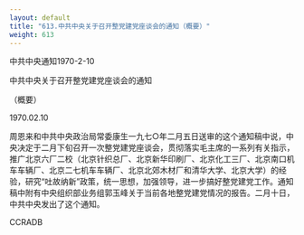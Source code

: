 ```yaml
---
layout: default
title: "613.中共中央关于召开整党建党座谈会的通知（概要）"
weight: 613
---
```


中共中央通知1970-2-10

中共中央关于召开整党建党座谈会的通知

（概要）

1970.02.10

周恩来和中共中央政治局常委康生一九七○年二月五日送审的这个通知稿中说，中央决定于二月下旬召开一次整党建党座谈会，贯彻落实毛主席的一系列有关指示，推广北京六厂二校（北京针织总厂、北京新华印刷厂、北京化工三厂、北京南口机车车辆厂、北京二七机车车辆厂、北京北郊木材厂和清华大学、北京大学）的经验，研究“吐故纳新”政策，统一思想，加强领导，进一步搞好整党建党工作。通知稿中附有中央组织部业务组郭玉峰关于当前各地整党建党情况的报告。二月十日，中共中央发出了这个通知。

CCRADB

